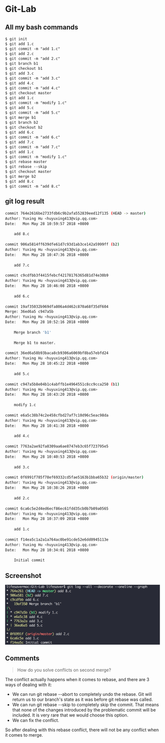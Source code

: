 # Git-Lab

## All my bash commands

```
$ git init
$ git add 1.c
$ git commit -m "add 1.c"
$ git add 2.c
$ git commit -m "add 2.c"
$ git branch b1
$ git checkout b1
$ git add 3.c
$ git commit -m "add 3.c"
$ git add 4.c
$ git commit -m "add 4.c"
$ git checkout master
$ git add 1.c
$ git commit -m "modify 1.c"
$ git add 5.c
$ git commit -m "add 5.c"
$ git merge b1
$ git branch b2
$ git checkout b2
$ git add 6.c
$ git commit -m "add 6.c"
$ git add 7.c
$ git commit -m "add 7.c"
$ git add 1.c
$ git commit -m "modify 1.c"
$ git rebase master
$ git rebase --skip
$ git checkout master
$ git merge b2
$ git add 8.c
$ git commit -m "add 8.c"
```

## git log result

```bash
commit 764e2616be2733fdb6c9b2afa552839eed12f135 (HEAD -> master)
Author: Yuxing Hu <huyuxing413@vip.qq.com>
Date:   Mon May 28 10:59:57 2018 +0800

    add 8.c

commit 906a5814ff639dfe61d7c93d1ab3ce142a5999ff (b2)
Author: Yuxing Hu <huyuxing413@vip.qq.com>
Date:   Mon May 28 10:47:36 2018 +0800

    add 7.c

commit c9cdfbb3f4415febcf42178176365d81d74e30b9
Author: Yuxing Hu <huyuxing413@vip.qq.com>
Date:   Mon May 28 10:46:08 2018 +0800

    add 6.c

commit 19af35032b969dfa806a4d462c870a68f35df604
Merge: 36ed6a5 c947a5b
Author: Yuxing Hu <huyuxing413@vip.qq.com>
Date:   Mon May 28 10:52:16 2018 +0800

    Merge branch 'b1'

    Merge b1 to master.

commit 36ed6a58b93baca8cb9306a6069bf8ba57ebfd24
Author: Yuxing Hu <huyuxing413@vip.qq.com>
Date:   Mon May 28 10:45:22 2018 +0800

    add 5.c

commit c947a5b8e04b1c4abffb1e4964551c8cc9cca250 (b1)
Author: Yuxing Hu <huyuxing413@vip.qq.com>
Date:   Mon May 28 10:43:20 2018 +0800

    modify 1.c

commit e6a5c38b74c2e458cfbd27af7c10d96c5eac98da
Author: Yuxing Hu <huyuxing413@vip.qq.com>
Date:   Mon May 28 10:41:38 2018 +0800

    add 4.c

commit 7763a2ae92fa8309aa6ae8747eb3c65f723795e5
Author: Yuxing Hu <huyuxing413@vip.qq.com>
Date:   Mon May 28 10:40:53 2018 +0800

    add 3.c

commit 0f6991f785f78ef69332cd5fae5163b1bba65b32 (origin/master)
Author: Yuxing Hu <huyuxing413@vip.qq.com>
Date:   Mon May 28 10:38:26 2018 +0800

    add 2.c

commit 6ca6c5e2d4ed6ecf86ec61fdd35cb0b7b09a0565
Author: Yuxing Hu <huyuxing413@vip.qq.com>
Date:   Mon May 28 10:37:09 2018 +0800

    add 1.c

commit f14ea5c1a2a1a764ac0be91cde52e6dd0945113e
Author: Yuxing Hu <huyuxing413@vip.qq.com>
Date:   Mon May 28 10:34:01 2018 +0800

    Initial commit
```

## Screenshot

![](1.png)

## Comments

> How do you solve conflicts on second merge?

The conflict actually happens when it comes to rebase, and there are 3 ways of dealing with it:

* We can run git rebase --abort to completely undo the rebase. Git will return us to our branch's state as it was before git rebase was called.
* We can run git rebase --skip to completely skip the commit. That means that none of the changes introduced by the problematic commit will be included. It is very rare that we would choose this option.
* We can fix the conflict.

So after dealing with this rebase conflict, there will not be any conflict when it comes to merge.

